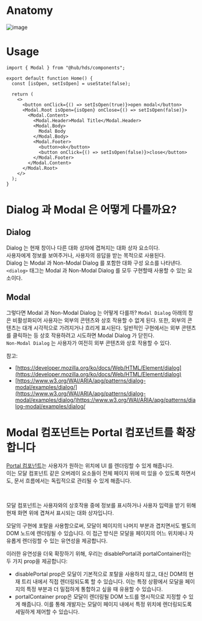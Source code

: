 # Anatomy
![image](https://github.com/f-lab-edu/design-hub/assets/84058944/5a667517-5131-4fb9-98c9-7b357cabc450)

# Usage
```tsx
import { Modal } from "@hub/hds/components";

export default function Home() {
  const [isOpen, setIsOpen] = useState(false);

  return (
    <>
      <button onClick={() => setIsOpen(true)}>open modal</button>
      <Modal.Root isOpen={isOpen} onClose={() => setIsOpen(false)}>
        <Modal.Content>
          <Modal.Header>Modal Title</Modal.Header>
          <Modal.Body>
            Modal Body
          </Modal.Body>
          <Modal.Footer>
            <button>ok</button>
            <button onClick={() => setIsOpen(false)}>close</button>
          </Modal.Footer>
        </Modal.Content>
      </Modal.Root>
    </>
  );
}
```

# Dialog 과 Modal 은 어떻게 다를까요?

## Dialog
Dialog 는 현재 창이나 다른 대화 상자에 겹쳐지는 대화 상자 요소이다.  
사용자에게 정보를 보여주거나, 사용자의 응답을 받는 목적으로 사용된다.  
Dialog 는 Modal 과 Non-Modal Dialog 를 포함한 대화 구성 요소를 나타낸다. 
`<dialog>` 태그는 Modal 과 Non-Modal Dialog 를 모두 구현할때 사용할 수 있는 요소이다.  

## Modal
그렇다면 Modal 과  Non-Modal Dialog 는 어떻게 다를까?
`Modal Dialog` 아래의 창은 비활성화되어 사용자는 외부의 콘텐츠와 상호 작용할 수 없게 된다. 또한, 외부의 콘텐츠는 대개 시각적으로 가려지거나 흐리게 표시된다. 일반적인 구현에서는 외부 콘텐츠를 클릭하는 등 상호 작용하려고 시도하면 Modal Dialog 가 닫힌다.  
`Non-Modal Dialog` 는 사용자가 여전히 외부 콘텐츠와 상호 작용할 수 있다.

참고:
- [https://developer.mozilla.org/ko/docs/Web/HTML/Element/dialog](https://developer.mozilla.org/ko/docs/Web/HTML/Element/dialog)
- [https://www.w3.org/WAI/ARIA/apg/patterns/dialog-modal/examples/dialog/](https://www.w3.org/WAI/ARIA/apg/patterns/dialog-modal/examples/dialog/)https://www.w3.org/WAI/ARIA/apg/patterns/dialog-modal/examples/dialog/


# Modal 컴포넌트는 Portal 컴포넌트를 확장합니다

[Portal 컴포넌트](https://github.com/f-lab-edu/design-hub/blob/main/packages/hj-design-system/components/portal/portal.tsx)는 사용자가 원하는 위치에 UI 를 렌더링할 수 있게 해줍니다.    
이는 모달 컴포넌트 같은 오버레이 요소들이 전체 페이지 위에 떠 있을 수 있도록 하면서도, 문서 흐름에서는 독립적으로 관리될 수 있게 해줍니다.   

<br/>

모달 컴포넌트는 사용자와의 상호작용 중에 정보를 표시하거나 사용자 입력을 받기 위해 현재 화면 위에 겹쳐서 표시되는 대화 상자입니다.   

모달의 구현에 포탈을 사용함으로써, 모달이 페이지의 나머지 부분과 겹치면서도 별도의 DOM 노드에 렌더링될 수 있습니다. 이 접근 방식은 모달을 페이지의 어느 위치에나 자유롭게 렌더링할 수 있는 유연성을 제공합니다.  

이러한 유연성을 더욱 확장하기 위해, 우리는 disablePortal과 portalContainer라는 두 가지 prop을 제공합니다:  

- disablePortal prop은 모달이 기본적으로 포탈을 사용하지 않고, 대신 DOM의 현재 트리 내에서 직접 렌더링되도록 할 수 있습니다. 이는 특정 상황에서 모달을 페이지의 특정 부분과 더 밀접하게 통합하고 싶을 때 유용할 수 있습니다.
- portalContainer prop은 모달이 렌더링될 DOM 노드를 명시적으로 지정할 수 있게 해줍니다. 이를 통해 개발자는 모달이 페이지 내에서 특정 위치에 렌더링되도록 세밀하게 제어할 수 있습니다.
